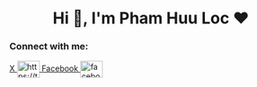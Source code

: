 <h1 align="center">Hi 👋, I'm Pham Huu Loc ❤</h1>
<h3 align="left">Connect with me:</h3>
<p align="left">
    <a href="https://x.com/phloc2192003" target="blank">X
        <img align="center" src="https://raw.githubusercontent.com/rahuldkjain/github-profile-readme-generator/master/src/images/icons/Social/twitter.svg" alt="https://twitter.com/phloc2192003" height="30" width="40" />
    </a>
    <a href="https://facebook.com/phloc2193" target="blank">Facebook 
        <img align="center" src="https://raw.githubusercontent.com/rahuldkjain/github-profile-readme-generator/master/src/images/icons/Social/facebook.svg" alt="facebook.com/phloc2193" height="30" width="40" />
    </a>
</p>

